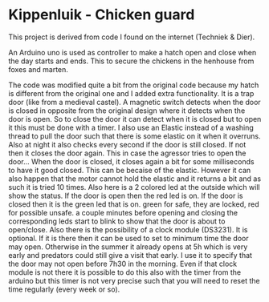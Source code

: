 # Kippenluik - Chicken guard

This project is derived from code I found on the internet (Techniek & Dier).


An Arduino uno is used as controller to make a hatch open and close when the day starts and ends.
This to secure the chickens in the henhouse from foxes and marten.

The code was modified quite a bit from the original code because my hatch is different from the original one and I added extra functionality.
It is a trap door (like from a medieval castel).
A magnetic switch detects when the door is closed in opposite from the original design where it detects when the door is open.
So to close the door it can detect when it is closed but to open it this must be done with a timer.
I also use an Elastic instead of a washing thread to pull the door such that there is some elastic on it when it overruns.
Also at night it also checks every second if the door is still closed. If not then it closes the door again.
This in case the agressor tries to open the door...
When the door is closed, it closes again a bit for some milliseconds to have it good closed. This can be becaise of the elastic.
However it can also happen that the motor cannot hold the elastic and it returns a bit and as such it is tried 10 times.
Also here is a 2 colored led at the outside which will show the status.
If the door is open then the red led is on. If the door is closed then it is the green led that is on. green for safe, they are locked, red for possible unsafe.
a couple minutes before opening and closing the corresponding leds start to blink to show that the door is about to open/close.
Also there is the possibility of a clock module (DS3231). It is optional. If it is there then it can be used to set to minimum time the door may open.
Otherwise in the summer it already opens at 5h which is very early and predators could still give a visit that early. I use it to specify that the door may not
open before 7h30 in the morning. Even if that clock module is not there it is possible to do this also with the timer from the arduino but this timer is not
very precise such that you will need to reset the time regularly (every week or so).
